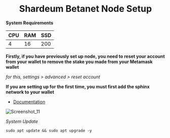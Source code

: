 <h1 align="center">Shardeum Betanet Node Setup </h1>

**System Requirements**

|  CPU  |    RAM     |     SSD    |  
|-------|------------|------------|
|    4  |     16     |    200     |

**Firstly, if you have previously set up node, you need to reset your account from your wallet to remove the stake you made from your Metamask wallet**

*for this,  settings > advanced > reset account*

**If you are setting up for the first time, you must first add the sphinx network to your wallet**
* [Documentation](https://docs.shardeum.org/network/endpoints)

![Screenshot_11](https://user-images.githubusercontent.com/100621008/227813008-6861255d-d594-47f3-9dd8-d5906d939ea2.jpg)

*System Update*
```
sudo apt update && sudo apt upgrade -y
```


